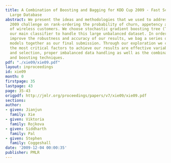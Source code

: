 ```yaml
---
title: A Combination of Boosting and Bagging for KDD Cup 2009 - Fast Scoring on a
  Large Database
abstract: We present the ideas and methodologies that we used to address the KDD Cup
  2009 challenge on rank-ordering the probability of churn, appetency and up-selling
  of wireless customers. We choose stochastic gradient boosting tree (TreeNet ®) as
  our main classifier to handle this large unbalanced dataset. In order to further
  improve the robustness and accuracy of our results, we bag a series of boosted tree
  models together as our final submission. Through our exploration we conclude that
  the most critical factors to achieve our results are effective variable preprocessing
  and selection, proper imbalanced data handling as well as the combination of bagging
  and boosting techniques.
pdf: "./xie09/xie09.pdf"
layout: inproceedings
id: xie09
month: 0
firstpage: 35
lastpage: 43
page: 35-43
origpdf: http://jmlr.org/proceedings/papers/v7/xie09/xie09.pdf
sections: 
author:
- given: Jianjun
  family: Xie
- given: Viktoria
  family: Rojkova
- given: Siddharth
  family: Pal
- given: Stephen
  family: Coggeshall
date: '2009-12-04 00:00:35'
publisher: PMLR
---
```

